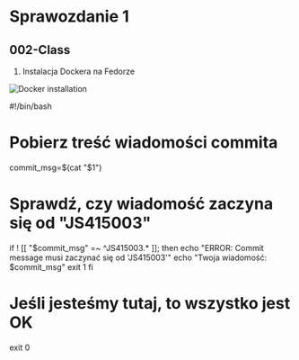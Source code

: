 # Sprawozdanie 1

## 002-Class
1. Instalacja Dockera na Fedorze
<img src="/home/jakub/MDO2025_INO/ITE/GCL07/JS415003/Sprawozdanie1/lab2 docker/1.png" title="Docker installation" /> 

#!/bin/bash

# Pobierz treść wiadomości commita
commit_msg=$(cat "$1")

# Sprawdź, czy wiadomość zaczyna się od "JS415003"
if ! [[ "$commit_msg" =~ ^JS415003.* ]]; then
    echo "ERROR: Commit message musi zaczynać się od 'JS415003'"
    echo "Twoja wiadomość: $commit_msg"
    exit 1
fi

# Jeśli jesteśmy tutaj, to wszystko jest OK
exit 0
